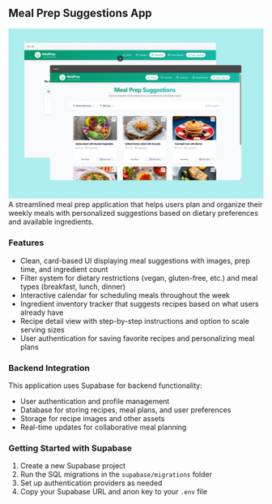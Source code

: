 ## Meal Prep Suggestions App
![alt text](https://github.com/ilyesaouak/MealPrep/blob/main/image1.jpeg)
A streamlined meal prep application that helps users plan and organize their weekly meals with personalized suggestions based on dietary preferences and available ingredients.

### Features

- Clean, card-based UI displaying meal suggestions with images, prep time, and ingredient count
- Filter system for dietary restrictions (vegan, gluten-free, etc.) and meal types (breakfast, lunch, dinner)
- Interactive calendar for scheduling meals throughout the week
- Ingredient inventory tracker that suggests recipes based on what users already have
- Recipe detail view with step-by-step instructions and option to scale serving sizes
- User authentication for saving favorite recipes and personalizing meal plans

### Backend Integration

This application uses Supabase for backend functionality:

- User authentication and profile management
- Database for storing recipes, meal plans, and user preferences
- Storage for recipe images and other assets
- Real-time updates for collaborative meal planning

### Getting Started with Supabase

1. Create a new Supabase project
2. Run the SQL migrations in the `supabase/migrations` folder
3. Set up authentication providers as needed
4. Copy your Supabase URL and anon key to your `.env` file
